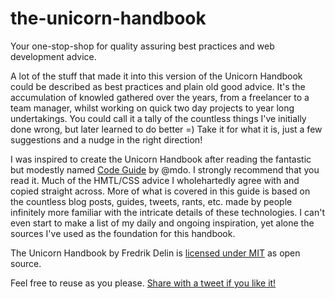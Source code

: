 # the-unicorn-handbook
Your one-stop-shop for quality assuring best practices and web development advice.

 A lot of the stuff that made it into this version of the Unicorn Handbook could be described as best practices and plain old good advice. It's the accumulation of knowled gathered over the years, from a freelancer to a team manager, whilst working on quick two day projects to year long undertakings. You could call it a tally of the countless things I've initially done wrong, but later learned to do better =) Take it for what it is, just a few suggestions and a nudge in the right direction!

I was inspired to create the Unicorn Handbook after reading the fantastic but modestly named <a href="https://github.com/mdo/code-guide" taget="_blank">Code Guide</a> by @mdo. I strongly recommend that you read it. Much of the HMTL/CSS advice I wholehartedly agree with and copied straight across. More of what is covered in this guide is based on the countless blog posts, guides, tweets, rants, etc. made by people infinitely more familiar with the intricate details of these technologies. I can't even start to make a list of my daily and ongoing inspiration, yet alone the sources I've used as the foundation for this handbook. 

The Unicorn Handbook by Fredrik Delin is <a rel="license" href="LICENSE" target="_blank">licensed under MIT</a> as open source. 

Feel free to reuse as you please. <a href="https://twitter.com/home?status=Impressed%20by%20the%20Unicorn%20Handbook%20-%20Quality%20web%20development%20advice%20from%20@fdelin%20for%20web%20designers%20and%20unicorns%20to%20be!%20http://fdelin.github.io/the-unicorn-handbook" target="_blank">Share with a tweet if you like it!</a>

